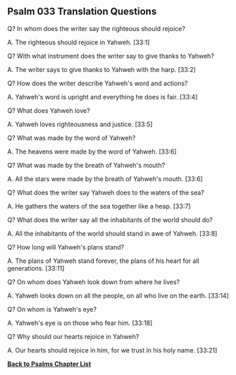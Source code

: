## Psalm 033 Translation Questions ##

Q? In whom does the writer say the righteous should rejoice?

A. The righteous should rejoice in Yahweh. [33:1]

Q? With what instrument does the writer say to give thanks to Yahweh?

A. The writer says to give thanks to Yahweh with the harp. [33:2]

Q? How does the writer describe Yahweh's word and actions?

A. Yahweh's word is upright and everything he does is fair. [33:4]

Q? What does Yahweh love?

A. Yahweh loves righteousness and justice. [33:5]

Q? What was made by the word of Yahweh?

A. The heavens were made by the word of Yahweh. [33:6]

Q? What was made by the breath of Yahweh's mouth?

A. All the stars were made by the breath of Yahweh's mouth. [33:6]

Q? What does the writer say Yahweh does to the waters of the sea?

A. He gathers the waters of the sea together like a heap. [33:7]

Q? What does the writer say all the inhabitants of the world should do?

A. All the inhabitants of the world should stand in awe of Yahweh. [33:8]

Q? How long will Yahweh's plans stand?

A. The plans of Yahweh stand forever, the plans of his heart for all generations. [33:11]

Q? On whom does Yahweh look down from where he lives?

A. Yahweh looks down on all the people, on all who live on the earth. [33:14]

Q? On whom is Yahweh's eye?

A. Yahweh's eye is on those who fear him. [33:18]

Q? Why should our hearts rejoice in Yahweh?

A. Our hearts should rejoice in him, for we trust in his holy name. [33:21]

__[Back to Psalms Chapter List](./)__

